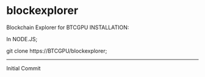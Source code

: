 # blockexplorer
Blockchain Explorer for BTCGPU
INSTALLATION: 

In NODE.JS;

git clone https://BTCGPU/blockexplorer;


__________________________________________________________

Initial Commit
